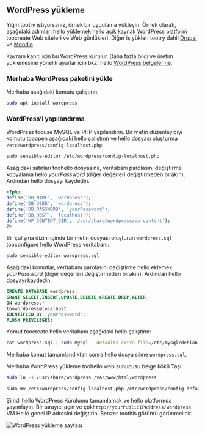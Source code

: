 ## <a name="install-wordpress"></a>WordPress yükleme

Yığın tootry istiyorsanız, örnek bir uygulama yükleyin. Örnek olarak, aşağıdaki adımları hello yüklemek hello açık kaynak [WordPress](https://wordpress.org/) platform toocreate Web siteleri ve Web günlükleri. Diğer iş yükleri tootry dahil [Drupal](http://www.drupal.org) ve [Moodle](https://moodle.org/). 

Kavram kanıtı için bu WordPress kurulur. Daha fazla bilgi ve üretim yüklemesine yönelik ayarlar için bkz: hello [WordPress belgelerine](https://codex.wordpress.org/Main_Page). 



### <a name="install-hello-wordpress-package"></a>Merhaba WordPress paketini yükle

Merhaba aşağıdaki komutu çalıştırın:

```bash
sudo apt install wordpress
```

### <a name="configure-wordpress"></a>WordPress’i yapılandırma

WordPress toouse MySQL ve PHP yapılandırın. Bir metin düzenleyiciyi komutu tooopen aşağıdaki hello çalıştırın ve hello dosyası oluşturma `/etc/wordpress/config-localhost.php`:

```bash
sudo sensible-editor /etc/wordpress/config-localhost.php
```
Aşağıdaki satırları toohello dosyasına, veritabanı parolasını değiştirme kopyalama hello *yourPassword* (diğer değerleri değiştirmeden bırakın). Ardından hello dosyayı kaydedin.

```php
<?php
define('DB_NAME', 'wordpress');
define('DB_USER', 'wordpress');
define('DB_PASSWORD', 'yourPassword');
define('DB_HOST', 'localhost');
define('WP_CONTENT_DIR', '/usr/share/wordpress/wp-content');
?>
```

Bir çalışma dizini içinde bir metin dosyası oluşturun `wordpress.sql` tooconfigure hello WordPress veritabanı: 

```bash
sudo sensible-editor wordpress.sql
```

Aşağıdaki komutlar, veritabanı parolasını değiştirme hello eklemek *yourPassword* (diğer değerleri değiştirmeden bırakın). Ardından hello dosyayı kaydedin.

```sql
CREATE DATABASE wordpress;
GRANT SELECT,INSERT,UPDATE,DELETE,CREATE,DROP,ALTER
ON wordpress.*
toowordpress@localhost
IDENTIFIED BY 'yourPassword';
FLUSH PRIVILEGES;
```


Komut toocreate hello veritabanı aşağıdaki hello çalıştırın:

```bash
cat wordpress.sql | sudo mysql --defaults-extra-file=/etc/mysql/debian.cnf
```

Merhaba komut tamamlandıktan sonra hello dosya silme `wordpress.sql`.

Merhaba WordPress yükleme toohello web sunucusu belge kökü Taşı:

```bash
sudo ln -s /usr/share/wordpress /var/www/html/wordpress

sudo mv /etc/wordpress/config-localhost.php /etc/wordpress/config-default.php
```

Şimdi hello WordPress Kurulumu tamamlamak ve hello platformda yayımlayın. Bir tarayıcı açın ve çok`http://yourPublicIPAddress/wordpress`. VM Hello genel IP adresini değiştirin. Benzer toothis görüntü görünmelidir.

![WordPress yükleme sayfası](./media/virtual-machines-linux-tutorial-wordpress/wordpressstartpage.png)